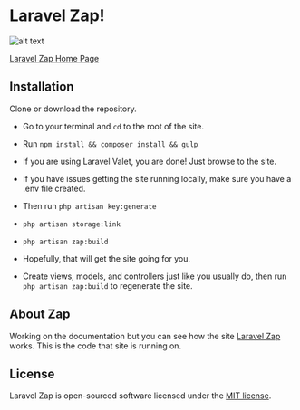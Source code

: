 # Laravel Zap!

![alt text](https://github.com/asugrad/laravelzap/blob/master/resources/assets/img/browser.png "Laravel Zap")

[Laravel Zap Home Page](https://laravelzap.com)

## Installation
Clone or download the repository.
- Go to your terminal and `cd` to the root of the site.
- Run `npm install && composer install && gulp`
- If you are using Laravel Valet, you are done! Just browse to the site.
- If you have issues getting the site running locally, make sure you have a .env file created.
- Then run `php artisan key:generate`
- `php artisan storage:link`
- `php artisan zap:build`
- Hopefully, that will get the site going for you.

- Create views, models, and controllers just like you usually do, then run `php artisan zap:build` to regenerate the site.

## About Zap
Working on the documentation but you can see how the site [Laravel Zap](https://laravelzap.com) works.
This is the code that site is running on.

## License

Laravel Zap is open-sourced software licensed under the [MIT license](http://opensource.org/licenses/MIT).
